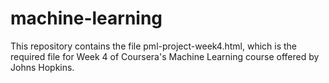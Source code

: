 # machine-learning
This repository contains the file pml-project-week4.html, which is the required file for Week 4 of Coursera's Machine Learning course offered by Johns Hopkins.
